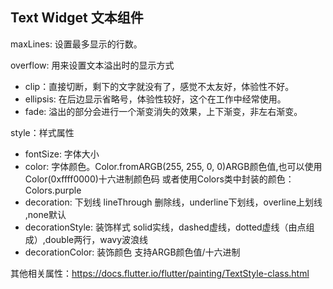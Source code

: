 ## Text Widget 文本组件



maxLines: 设置最多显示的行数。

overflow: 用来设置文本溢出时的显示方式
- clip：直接切断，剩下的文字就没有了，感觉不太友好，体验性不好。
- ellipsis: 在后边显示省略号，体验性较好，这个在工作中经常使用。
- fade: 溢出的部分会进行一个渐变消失的效果，上下渐变，非左右渐变。

style：样式属性
- fontSize: 字体大小 
- color: 字体颜色。Color.fromARGB(255, 255, 0, 0)ARGB颜色值,也可以使用Color(0xffff0000)十六进制颜色码
或者使用Colors类中封装的颜色：Colors.purple
- decoration: 下划线 lineThrough 删除线，underline下划线，overline上划线 ,none默认
- decorationStyle: 装饰样式 solid实线，dashed虚线，dotted虚线（由点组成）,double两行，wavy波浪线
- decorationColor: 装饰颜色 支持ARGB颜色值/十六进制

其他相关属性：https://docs.flutter.io/flutter/painting/TextStyle-class.html
